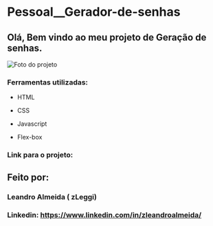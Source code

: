 # Pessoal__Gerador-de-senhas

## Olá, Bem vindo ao meu projeto de Geração de senhas.

![Foto do projeto](https://github.com/zLeggi/Pessoal__Gerador-de-senhas/assets/132202776/5efdd1a0-19ba-4397-9266-c56b88d82781)

### Ferramentas utilizadas:

* HTML

* CSS

* Javascript

* Flex-box

### Link para o projeto: 

## Feito por:
### Leandro Almeida ( zLeggi)
### Linkedin: https://www.linkedin.com/in/zleandroalmeida/
